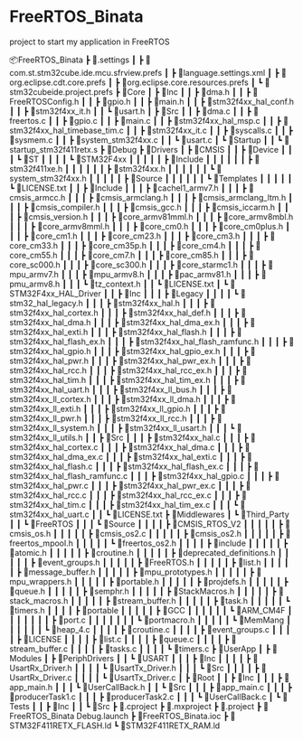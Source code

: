# FreeRTOS_Binata
project to start my application in FreeRTOS


📦FreeRTOS_Binata
 ┣ 📂.settings
 ┃ ┣ 📜com.st.stm32cube.ide.mcu.sfrview.prefs
 ┃ ┣ 📜language.settings.xml
 ┃ ┣ 📜org.eclipse.cdt.core.prefs
 ┃ ┣ 📜org.eclipse.core.resources.prefs
 ┃ ┗ 📜stm32cubeide.project.prefs
 ┣ 📂Core
 ┃ ┣ 📂Inc
 ┃ ┃ ┣ 📜dma.h
 ┃ ┃ ┣ 📜FreeRTOSConfig.h
 ┃ ┃ ┣ 📜gpio.h
 ┃ ┃ ┣ 📜main.h
 ┃ ┃ ┣ 📜stm32f4xx_hal_conf.h
 ┃ ┃ ┣ 📜stm32f4xx_it.h
 ┃ ┃ ┗ 📜usart.h
 ┃ ┣ 📂Src
 ┃ ┃ ┣ 📜dma.c
 ┃ ┃ ┣ 📜freertos.c
 ┃ ┃ ┣ 📜gpio.c
 ┃ ┃ ┣ 📜main.c
 ┃ ┃ ┣ 📜stm32f4xx_hal_msp.c
 ┃ ┃ ┣ 📜stm32f4xx_hal_timebase_tim.c
 ┃ ┃ ┣ 📜stm32f4xx_it.c
 ┃ ┃ ┣ 📜syscalls.c
 ┃ ┃ ┣ 📜sysmem.c
 ┃ ┃ ┣ 📜system_stm32f4xx.c
 ┃ ┃ ┗ 📜usart.c
 ┃ ┗ 📂Startup
 ┃ ┃ ┗ 📜startup_stm32f411retx.s
 ┣ 📂Debug
 ┣ 📂Drivers
 ┃ ┣ 📂CMSIS
 ┃ ┃ ┣ 📂Device
 ┃ ┃ ┃ ┗ 📂ST
 ┃ ┃ ┃ ┃ ┗ 📂STM32F4xx
 ┃ ┃ ┃ ┃ ┃ ┣ 📂Include
 ┃ ┃ ┃ ┃ ┃ ┃ ┣ 📜stm32f411xe.h
 ┃ ┃ ┃ ┃ ┃ ┃ ┣ 📜stm32f4xx.h
 ┃ ┃ ┃ ┃ ┃ ┃ ┗ 📜system_stm32f4xx.h
 ┃ ┃ ┃ ┃ ┃ ┣ 📂Source
 ┃ ┃ ┃ ┃ ┃ ┃ ┗ 📂Templates
 ┃ ┃ ┃ ┃ ┃ ┗ 📜LICENSE.txt
 ┃ ┃ ┣ 📂Include
 ┃ ┃ ┃ ┣ 📜cachel1_armv7.h
 ┃ ┃ ┃ ┣ 📜cmsis_armcc.h
 ┃ ┃ ┃ ┣ 📜cmsis_armclang.h
 ┃ ┃ ┃ ┣ 📜cmsis_armclang_ltm.h
 ┃ ┃ ┃ ┣ 📜cmsis_compiler.h
 ┃ ┃ ┃ ┣ 📜cmsis_gcc.h
 ┃ ┃ ┃ ┣ 📜cmsis_iccarm.h
 ┃ ┃ ┃ ┣ 📜cmsis_version.h
 ┃ ┃ ┃ ┣ 📜core_armv81mml.h
 ┃ ┃ ┃ ┣ 📜core_armv8mbl.h
 ┃ ┃ ┃ ┣ 📜core_armv8mml.h
 ┃ ┃ ┃ ┣ 📜core_cm0.h
 ┃ ┃ ┃ ┣ 📜core_cm0plus.h
 ┃ ┃ ┃ ┣ 📜core_cm1.h
 ┃ ┃ ┃ ┣ 📜core_cm23.h
 ┃ ┃ ┃ ┣ 📜core_cm3.h
 ┃ ┃ ┃ ┣ 📜core_cm33.h
 ┃ ┃ ┃ ┣ 📜core_cm35p.h
 ┃ ┃ ┃ ┣ 📜core_cm4.h
 ┃ ┃ ┃ ┣ 📜core_cm55.h
 ┃ ┃ ┃ ┣ 📜core_cm7.h
 ┃ ┃ ┃ ┣ 📜core_cm85.h
 ┃ ┃ ┃ ┣ 📜core_sc000.h
 ┃ ┃ ┃ ┣ 📜core_sc300.h
 ┃ ┃ ┃ ┣ 📜core_starmc1.h
 ┃ ┃ ┃ ┣ 📜mpu_armv7.h
 ┃ ┃ ┃ ┣ 📜mpu_armv8.h
 ┃ ┃ ┃ ┣ 📜pac_armv81.h
 ┃ ┃ ┃ ┣ 📜pmu_armv8.h
 ┃ ┃ ┃ ┗ 📜tz_context.h
 ┃ ┃ ┗ 📜LICENSE.txt
 ┃ ┗ 📂STM32F4xx_HAL_Driver
 ┃ ┃ ┣ 📂Inc
 ┃ ┃ ┃ ┣ 📂Legacy
 ┃ ┃ ┃ ┃ ┗ 📜stm32_hal_legacy.h
 ┃ ┃ ┃ ┣ 📜stm32f4xx_hal.h
 ┃ ┃ ┃ ┣ 📜stm32f4xx_hal_cortex.h
 ┃ ┃ ┃ ┣ 📜stm32f4xx_hal_def.h
 ┃ ┃ ┃ ┣ 📜stm32f4xx_hal_dma.h
 ┃ ┃ ┃ ┣ 📜stm32f4xx_hal_dma_ex.h
 ┃ ┃ ┃ ┣ 📜stm32f4xx_hal_exti.h
 ┃ ┃ ┃ ┣ 📜stm32f4xx_hal_flash.h
 ┃ ┃ ┃ ┣ 📜stm32f4xx_hal_flash_ex.h
 ┃ ┃ ┃ ┣ 📜stm32f4xx_hal_flash_ramfunc.h
 ┃ ┃ ┃ ┣ 📜stm32f4xx_hal_gpio.h
 ┃ ┃ ┃ ┣ 📜stm32f4xx_hal_gpio_ex.h
 ┃ ┃ ┃ ┣ 📜stm32f4xx_hal_pwr.h
 ┃ ┃ ┃ ┣ 📜stm32f4xx_hal_pwr_ex.h
 ┃ ┃ ┃ ┣ 📜stm32f4xx_hal_rcc.h
 ┃ ┃ ┃ ┣ 📜stm32f4xx_hal_rcc_ex.h
 ┃ ┃ ┃ ┣ 📜stm32f4xx_hal_tim.h
 ┃ ┃ ┃ ┣ 📜stm32f4xx_hal_tim_ex.h
 ┃ ┃ ┃ ┣ 📜stm32f4xx_hal_uart.h
 ┃ ┃ ┃ ┣ 📜stm32f4xx_ll_bus.h
 ┃ ┃ ┃ ┣ 📜stm32f4xx_ll_cortex.h
 ┃ ┃ ┃ ┣ 📜stm32f4xx_ll_dma.h
 ┃ ┃ ┃ ┣ 📜stm32f4xx_ll_exti.h
 ┃ ┃ ┃ ┣ 📜stm32f4xx_ll_gpio.h
 ┃ ┃ ┃ ┣ 📜stm32f4xx_ll_pwr.h
 ┃ ┃ ┃ ┣ 📜stm32f4xx_ll_rcc.h
 ┃ ┃ ┃ ┣ 📜stm32f4xx_ll_system.h
 ┃ ┃ ┃ ┣ 📜stm32f4xx_ll_usart.h
 ┃ ┃ ┃ ┗ 📜stm32f4xx_ll_utils.h
 ┃ ┃ ┣ 📂Src
 ┃ ┃ ┃ ┣ 📜stm32f4xx_hal.c
 ┃ ┃ ┃ ┣ 📜stm32f4xx_hal_cortex.c
 ┃ ┃ ┃ ┣ 📜stm32f4xx_hal_dma.c
 ┃ ┃ ┃ ┣ 📜stm32f4xx_hal_dma_ex.c
 ┃ ┃ ┃ ┣ 📜stm32f4xx_hal_exti.c
 ┃ ┃ ┃ ┣ 📜stm32f4xx_hal_flash.c
 ┃ ┃ ┃ ┣ 📜stm32f4xx_hal_flash_ex.c
 ┃ ┃ ┃ ┣ 📜stm32f4xx_hal_flash_ramfunc.c
 ┃ ┃ ┃ ┣ 📜stm32f4xx_hal_gpio.c
 ┃ ┃ ┃ ┣ 📜stm32f4xx_hal_pwr.c
 ┃ ┃ ┃ ┣ 📜stm32f4xx_hal_pwr_ex.c
 ┃ ┃ ┃ ┣ 📜stm32f4xx_hal_rcc.c
 ┃ ┃ ┃ ┣ 📜stm32f4xx_hal_rcc_ex.c
 ┃ ┃ ┃ ┣ 📜stm32f4xx_hal_tim.c
 ┃ ┃ ┃ ┣ 📜stm32f4xx_hal_tim_ex.c
 ┃ ┃ ┃ ┗ 📜stm32f4xx_hal_uart.c
 ┃ ┃ ┗ 📜LICENSE.txt
 ┣ 📂Middlewares
 ┃ ┗ 📂Third_Party
 ┃ ┃ ┗ 📂FreeRTOS
 ┃ ┃ ┃ ┗ 📂Source
 ┃ ┃ ┃ ┃ ┣ 📂CMSIS_RTOS_V2
 ┃ ┃ ┃ ┃ ┃ ┣ 📜cmsis_os.h
 ┃ ┃ ┃ ┃ ┃ ┣ 📜cmsis_os2.c
 ┃ ┃ ┃ ┃ ┃ ┣ 📜cmsis_os2.h
 ┃ ┃ ┃ ┃ ┃ ┣ 📜freertos_mpool.h
 ┃ ┃ ┃ ┃ ┃ ┗ 📜freertos_os2.h
 ┃ ┃ ┃ ┃ ┣ 📂include
 ┃ ┃ ┃ ┃ ┃ ┣ 📜atomic.h
 ┃ ┃ ┃ ┃ ┃ ┣ 📜croutine.h
 ┃ ┃ ┃ ┃ ┃ ┣ 📜deprecated_definitions.h
 ┃ ┃ ┃ ┃ ┃ ┣ 📜event_groups.h
 ┃ ┃ ┃ ┃ ┃ ┣ 📜FreeRTOS.h
 ┃ ┃ ┃ ┃ ┃ ┣ 📜list.h
 ┃ ┃ ┃ ┃ ┃ ┣ 📜message_buffer.h
 ┃ ┃ ┃ ┃ ┃ ┣ 📜mpu_prototypes.h
 ┃ ┃ ┃ ┃ ┃ ┣ 📜mpu_wrappers.h
 ┃ ┃ ┃ ┃ ┃ ┣ 📜portable.h
 ┃ ┃ ┃ ┃ ┃ ┣ 📜projdefs.h
 ┃ ┃ ┃ ┃ ┃ ┣ 📜queue.h
 ┃ ┃ ┃ ┃ ┃ ┣ 📜semphr.h
 ┃ ┃ ┃ ┃ ┃ ┣ 📜StackMacros.h
 ┃ ┃ ┃ ┃ ┃ ┣ 📜stack_macros.h
 ┃ ┃ ┃ ┃ ┃ ┣ 📜stream_buffer.h
 ┃ ┃ ┃ ┃ ┃ ┣ 📜task.h
 ┃ ┃ ┃ ┃ ┃ ┗ 📜timers.h
 ┃ ┃ ┃ ┃ ┣ 📂portable
 ┃ ┃ ┃ ┃ ┃ ┣ 📂GCC
 ┃ ┃ ┃ ┃ ┃ ┃ ┗ 📂ARM_CM4F
 ┃ ┃ ┃ ┃ ┃ ┃ ┃ ┣ 📜port.c
 ┃ ┃ ┃ ┃ ┃ ┃ ┃ ┗ 📜portmacro.h
 ┃ ┃ ┃ ┃ ┃ ┗ 📂MemMang
 ┃ ┃ ┃ ┃ ┃ ┃ ┗ 📜heap_4.c
 ┃ ┃ ┃ ┃ ┣ 📜croutine.c
 ┃ ┃ ┃ ┃ ┣ 📜event_groups.c
 ┃ ┃ ┃ ┃ ┣ 📜LICENSE
 ┃ ┃ ┃ ┃ ┣ 📜list.c
 ┃ ┃ ┃ ┃ ┣ 📜queue.c
 ┃ ┃ ┃ ┃ ┣ 📜stream_buffer.c
 ┃ ┃ ┃ ┃ ┣ 📜tasks.c
 ┃ ┃ ┃ ┃ ┗ 📜timers.c
 ┣ 📂UserApp
 ┃ ┣ 📂Modules
 ┃ ┣ 📂PeriphDrivers
 ┃ ┃ ┗ 📂USART
 ┃ ┃ ┃ ┣ 📂Inc
 ┃ ┃ ┃ ┃ ┣ 📜UsartRx_Driver.h
 ┃ ┃ ┃ ┃ ┗ 📜UsartTx_Driver.h
 ┃ ┃ ┃ ┗ 📂Src
 ┃ ┃ ┃ ┃ ┣ 📜UsartRx_Driver.c
 ┃ ┃ ┃ ┃ ┗ 📜UsartTx_Driver.c
 ┃ ┣ 📂Root
 ┃ ┃ ┣ 📂Inc
 ┃ ┃ ┃ ┣ 📜app_main.h
 ┃ ┃ ┃ ┗ 📜UserCallBack.h
 ┃ ┃ ┗ 📂Src
 ┃ ┃ ┃ ┣ 📜app_main.c
 ┃ ┃ ┃ ┣ 📜producerTask1.c
 ┃ ┃ ┃ ┣ 📜producerTask2.c
 ┃ ┃ ┃ ┗ 📜UserCallBack.c
 ┃ ┗ 📂Tests
 ┃ ┃ ┣ 📂Inc
 ┃ ┃ ┗ 📂Src
 ┣ 📜.cproject
 ┣ 📜.mxproject
 ┣ 📜.project
 ┣ 📜FreeRTOS_Binata Debug.launch
 ┣ 📜FreeRTOS_Binata.ioc
 ┣ 📜STM32F411RETX_FLASH.ld
 ┗ 📜STM32F411RETX_RAM.ld